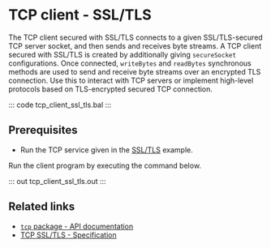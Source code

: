 # TCP client - SSL/TLS 

The TCP client secured with SSL/TLS connects to a given SSL/TLS-secured TCP server socket, and then sends and receives byte streams. A TCP client secured with SSL/TLS is created by additionally giving `secureSocket` configurations. Once connected, `writeBytes` and `readBytes` synchronous methods are used to send and receive byte streams over an encrypted TLS connection. Use this to interact with TCP servers or implement high-level protocols based on TLS-encrypted secured TCP connection.

::: code tcp_client_ssl_tls.bal :::

## Prerequisites
- Run the TCP service given in the [SSL/TLS](/learn/by-example/tcp-service-ssl-tls/) example.

Run the client program by executing the command below.

::: out tcp_client_ssl_tls.out :::

## Related links
- [`tcp` package - API documentation](https://lib.ballerina.io/ballerina/tcp/latest)
- [TCP SSL/TLS - Specification](/spec/tcp/#512-configuring-tls-in-client-side)

